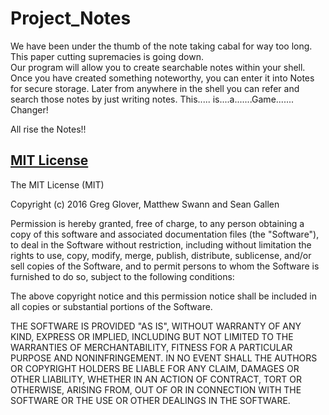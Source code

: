# Project_Notes

We have been under the thumb of the note taking cabal for way too long.  This paper cutting supremacies is going down.  
Our program will allow you to create searchable notes within your shell.  Once you have created something noteworthy, you
can enter it into Notes for secure storage.  Later from anywhere in the shell you can refer and search those notes
by just writing notes.  This..... is....a.......Game....... Changer!  



All rise the Notes!!


[MIT License](http://opensource.org/licenses/MIT)
-------------------------------------------------

The MIT License (MIT)

Copyright (c) 2016 Greg Glover, Matthew Swann and Sean Gallen

Permission is hereby granted, free of charge, to any person obtaining a copy
of this software and associated documentation files (the "Software"), to deal
in the Software without restriction, including without limitation the rights
to use, copy, modify, merge, publish, distribute, sublicense, and/or sell
copies of the Software, and to permit persons to whom the Software is
furnished to do so, subject to the following conditions:

The above copyright notice and this permission notice shall be included in
all copies or substantial portions of the Software.

THE SOFTWARE IS PROVIDED "AS IS", WITHOUT WARRANTY OF ANY KIND, EXPRESS OR
IMPLIED, INCLUDING BUT NOT LIMITED TO THE WARRANTIES OF MERCHANTABILITY,
FITNESS FOR A PARTICULAR PURPOSE AND NONINFRINGEMENT. IN NO EVENT SHALL THE
AUTHORS OR COPYRIGHT HOLDERS BE LIABLE FOR ANY CLAIM, DAMAGES OR OTHER
LIABILITY, WHETHER IN AN ACTION OF CONTRACT, TORT OR OTHERWISE, ARISING FROM,
OUT OF OR IN CONNECTION WITH THE SOFTWARE OR THE USE OR OTHER DEALINGS IN
THE SOFTWARE.
